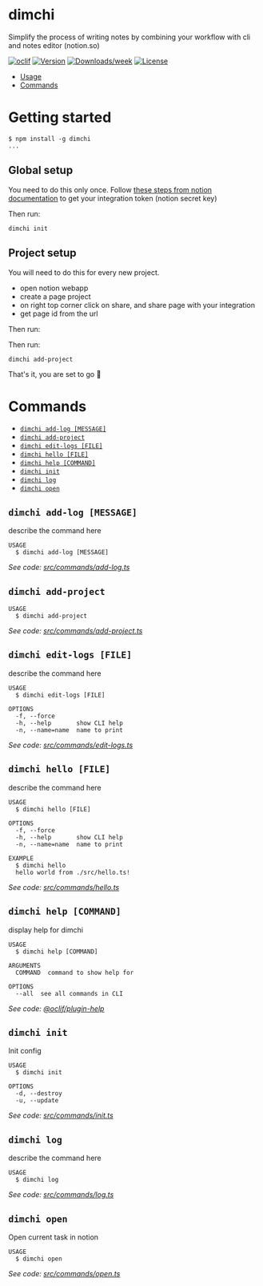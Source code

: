 # dimchi

Simplify the process of writing notes by combining your workflow with cli and notes editor (notion.so)

[![oclif](https://img.shields.io/badge/cli-oclif-brightgreen.svg)](https://oclif.io)
[![Version](https://img.shields.io/npm/v/dimchi.svg)](https://npmjs.org/package/dimchi)
[![Downloads/week](https://img.shields.io/npm/dw/dimchi.svg)](https://npmjs.org/package/dimchi)
[![License](https://img.shields.io/npm/l/dimchi.svg)](https://github.com/tbntdima/dimchi/blob/master/package.json)

<!-- toc -->

- [Usage](#usage)
- [Commands](#commands)
<!-- tocstop -->

# Getting started

```sh-session
$ npm install -g dimchi
...
```

## Global setup

You need to do this only once.
Follow [these steps from notion documentation](https://developers.notion.com/docs#step-1-create-an-integration) to get your integration token (notion secret key)

Then run:

```sh-session
dimchi init
```

## Project setup

You will need to do this for every new project.

- open notion webapp
- create a page project
- on right top corner click on share, and share page with your integration
- get page id from the url

Then run:

Then run:

```sh-session
dimchi add-project
```

That's it, you are set to go 🚀

# Commands

<!-- commands -->

- [`dimchi add-log [MESSAGE]`](#dimchi-add-log-message)
- [`dimchi add-project`](#dimchi-add-project)
- [`dimchi edit-logs [FILE]`](#dimchi-edit-logs-file)
- [`dimchi hello [FILE]`](#dimchi-hello-file)
- [`dimchi help [COMMAND]`](#dimchi-help-command)
- [`dimchi init`](#dimchi-init)
- [`dimchi log`](#dimchi-log)
- [`dimchi open`](#dimchi-open)

## `dimchi add-log [MESSAGE]`

describe the command here

```
USAGE
  $ dimchi add-log [MESSAGE]
```

_See code: [src/commands/add-log.ts](https://github.com/tbntdima/dimchi/blob/v0.0.4/src/commands/add-log.ts)_

## `dimchi add-project`

```
USAGE
  $ dimchi add-project
```

_See code: [src/commands/add-project.ts](https://github.com/tbntdima/dimchi/blob/v0.0.4/src/commands/add-project.ts)_

## `dimchi edit-logs [FILE]`

describe the command here

```
USAGE
  $ dimchi edit-logs [FILE]

OPTIONS
  -f, --force
  -h, --help       show CLI help
  -n, --name=name  name to print
```

_See code: [src/commands/edit-logs.ts](https://github.com/tbntdima/dimchi/blob/v0.0.4/src/commands/edit-logs.ts)_

## `dimchi hello [FILE]`

describe the command here

```
USAGE
  $ dimchi hello [FILE]

OPTIONS
  -f, --force
  -h, --help       show CLI help
  -n, --name=name  name to print

EXAMPLE
  $ dimchi hello
  hello world from ./src/hello.ts!
```

_See code: [src/commands/hello.ts](https://github.com/tbntdima/dimchi/blob/v0.0.4/src/commands/hello.ts)_

## `dimchi help [COMMAND]`

display help for dimchi

```
USAGE
  $ dimchi help [COMMAND]

ARGUMENTS
  COMMAND  command to show help for

OPTIONS
  --all  see all commands in CLI
```

_See code: [@oclif/plugin-help](https://github.com/oclif/plugin-help/blob/v3.2.2/src/commands/help.ts)_

## `dimchi init`

Init config

```
USAGE
  $ dimchi init

OPTIONS
  -d, --destroy
  -u, --update
```

_See code: [src/commands/init.ts](https://github.com/tbntdima/dimchi/blob/v0.0.4/src/commands/init.ts)_

## `dimchi log`

describe the command here

```
USAGE
  $ dimchi log
```

_See code: [src/commands/log.ts](https://github.com/tbntdima/dimchi/blob/v0.0.4/src/commands/log.ts)_

## `dimchi open`

Open current task in notion

```
USAGE
  $ dimchi open
```

_See code: [src/commands/open.ts](https://github.com/tbntdima/dimchi/blob/v0.0.4/src/commands/open.ts)_

<!-- commandsstop -->
